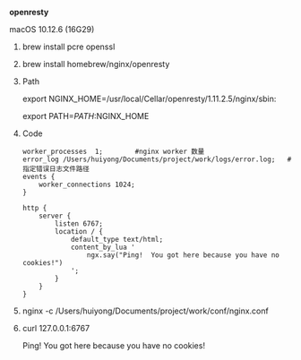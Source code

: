 **openresty**

macOS 10.12.6 (16G29)

1. brew install pcre openssl

2. brew install homebrew/nginx/openresty

3. Path 

   export NGINX_HOME=/usr/local/Cellar/openresty/1.11.2.5/nginx/sbin:

   export PATH=$PATH:$NGINX_HOME

4. Code 

   ```
   worker_processes  1;        #nginx worker 数量
   error_log /Users/huiyong/Documents/project/work/logs/error.log;   #指定错误日志文件路径
   events {
       worker_connections 1024;
   }

   http {
       server {
           listen 6767;
           location / {
               default_type text/html;
               content_by_lua '
                   ngx.say("Ping!  You got here because you have no cookies!")
               ';
           }
       }
   }
   ```

5. nginx -c /Users/huiyong/Documents/project/work/conf/nginx.conf

6. curl  127.0.0.1:6767

   Ping!  You got here because you have no cookies!
